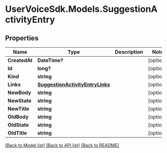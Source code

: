 # UserVoiceSdk.Models.SuggestionActivityEntry
## Properties

Name | Type | Description | Notes
------------ | ------------- | ------------- | -------------
**CreatedAt** | **DateTime?** |  | [optional] 
**Id** | **long?** |  | [optional] 
**Kind** | **string** |  | [optional] 
**Links** | [**SuggestionActivityEntryLinks**](SuggestionActivityEntryLinks.md) |  | [optional] 
**NewBody** | **string** |  | [optional] 
**NewState** | **string** |  | [optional] 
**NewTitle** | **string** |  | [optional] 
**OldBody** | **string** |  | [optional] 
**OldState** | **string** |  | [optional] 
**OldTitle** | **string** |  | [optional] 

[[Back to Model list]](../README.md#documentation-for-models) [[Back to API list]](../README.md#documentation-for-api-endpoints) [[Back to README]](../README.md)

